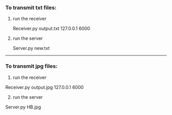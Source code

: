 
### To transmit txt files:

1. run the receiver

    Receiver.py output.txt 127.0.0.1 6000

2. run the server

    Server.py new.txt

***

### To transmit jpg files:

1. run the receiver

Receiver.py output.jpg 127.0.0.1 6000

2. run the server 

Server.py HB.jpg 
